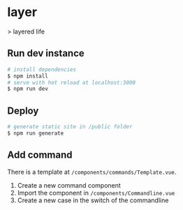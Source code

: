 # layer

\> layered life

## Run dev instance

``` bash
# install dependencies
$ npm install
# serve with hot reload at localhost:3000
$ npm run dev
```

## Deploy

``` bash
# generate static site in /public folder
$ npm run generate
```

## Add command

There is a template at `/components/commands/Template.vue`.

1. Create a new command component
1. Import the component in `/components/Commandline.vue`
1. Create a new case in the switch of the commandline
